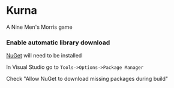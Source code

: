 Kurna
=====

A Nine Men's Morris game

### Enable automatic library download

[NuGet](http://nuget.org/) will need to be installed

In Visual Studio go to `Tools->Options->Package Manager`

Check "Allow NuGet to download missing packages during build"

